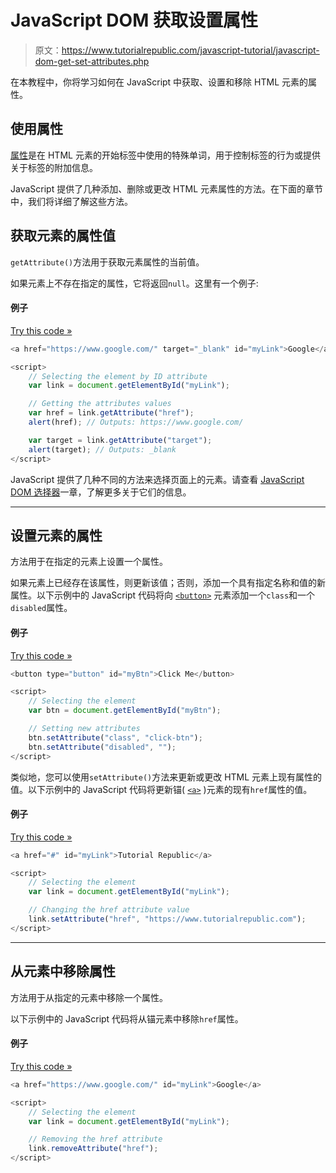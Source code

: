# JavaScript DOM 获取设置属性

> 原文：<https://www.tutorialrepublic.com/javascript-tutorial/javascript-dom-get-set-attributes.php>

在本教程中，你将学习如何在 JavaScript 中获取、设置和移除 HTML 元素的属性。

## 使用属性

[属性](/html-tutorial/html-attributes.php)是在 HTML 元素的开始标签中使用的特殊单词，用于控制标签的行为或提供关于标签的附加信息。

JavaScript 提供了几种添加、删除或更改 HTML 元素属性的方法。在下面的章节中，我们将详细了解这些方法。

## 获取元素的属性值

`getAttribute()`方法用于获取元素属性的当前值。

如果元素上不存在指定的属性，它将返回`null`。这里有一个例子:

#### 例子

[Try this code »](../codelab.php?topic=javascript&file=get-the-value-of-an-attribute "Try this code using online Editor")

```js
<a href="https://www.google.com/" target="_blank" id="myLink">Google</a>

<script>
    // Selecting the element by ID attribute
    var link = document.getElementById("myLink");

    // Getting the attributes values
    var href = link.getAttribute("href");
    alert(href); // Outputs: https://www.google.com/

    var target = link.getAttribute("target");
    alert(target); // Outputs: _blank
</script>
```

JavaScript 提供了几种不同的方法来选择页面上的元素。请查看 [JavaScript DOM 选择器](javascript-dom-selectors.php)一章，了解更多关于它们的信息。

* * *

## 设置元素的属性

方法用于在指定的元素上设置一个属性。

如果元素上已经存在该属性，则更新该值；否则，添加一个具有指定名称和值的新属性。以下示例中的 JavaScript 代码将向 [`<button>`](/html-reference/html-button-tag.php) 元素添加一个`class`和一个`disabled`属性。

#### 例子

[Try this code »](../codelab.php?topic=javascript&file=set-an-attribute-on-an-element "Try this code using online Editor")

```js
<button type="button" id="myBtn">Click Me</button>

<script>
    // Selecting the element
    var btn = document.getElementById("myBtn");

    // Setting new attributes
    btn.setAttribute("class", "click-btn");
    btn.setAttribute("disabled", "");
</script>
```

类似地，您可以使用`setAttribute()`方法来更新或更改 HTML 元素上现有属性的值。以下示例中的 JavaScript 代码将更新锚( [`<a>`](/html-reference/html-a-tag.php) )元素的现有`href`属性的值。

#### 例子

[Try this code »](../codelab.php?topic=javascript&file=change-the-value-of-an-attribute "Try this code using online Editor")

```js
<a href="#" id="myLink">Tutorial Republic</a>

<script>
    // Selecting the element
    var link = document.getElementById("myLink");

    // Changing the href attribute value
    link.setAttribute("href", "https://www.tutorialrepublic.com");
</script>
```

* * *

## 从元素中移除属性

方法用于从指定的元素中移除一个属性。

以下示例中的 JavaScript 代码将从锚元素中移除`href`属性。

#### 例子

[Try this code »](../codelab.php?topic=javascript&file=remove-an-attribute-from-an-element "Try this code using online Editor")

```js
<a href="https://www.google.com/" id="myLink">Google</a>

<script>
    // Selecting the element
    var link = document.getElementById("myLink");

    // Removing the href attribute
    link.removeAttribute("href");
</script>
```